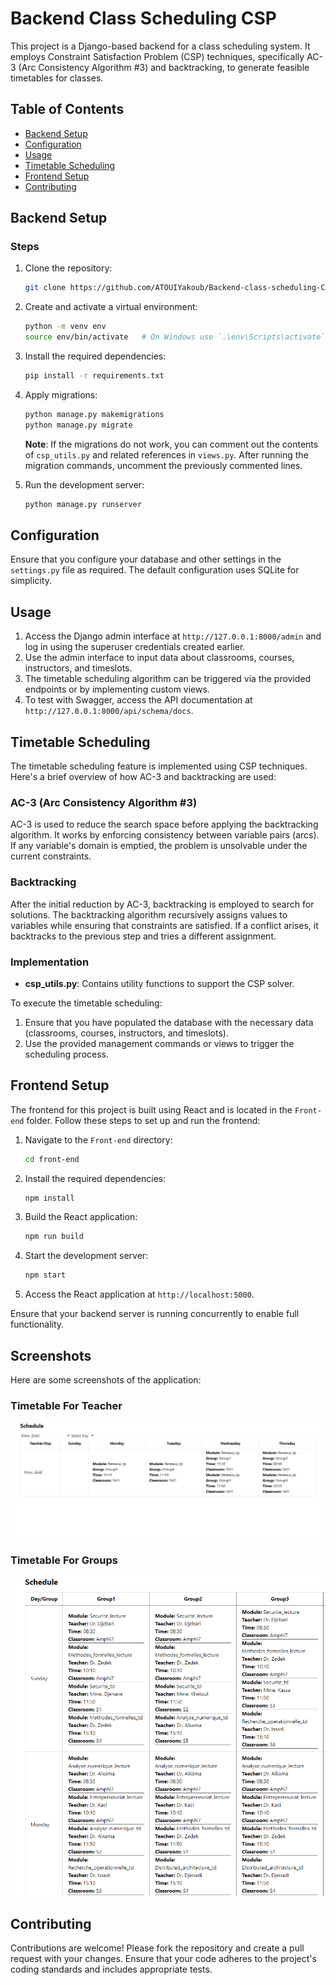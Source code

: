 # Backend Class Scheduling CSP

This project is a Django-based backend for a class scheduling system. It employs Constraint Satisfaction Problem (CSP) techniques, specifically AC-3 (Arc Consistency Algorithm #3) and backtracking, to generate feasible timetables for classes.

## Table of Contents
- [Backend Setup](#Backend-Setup)
- [Configuration](#configuration)
- [Usage](#usage)
- [Timetable Scheduling](#timetable-scheduling)
- [Frontend Setup](#frontend-setup)
- [Contributing](#contributing)

## Backend Setup

### Steps
1. Clone the repository:
    ```sh
    git clone https://github.com/ATOUIYakoub/Backend-class-scheduling-CSP.git
    ```

2. Create and activate a virtual environment:
    ```sh
    python -m venv env
    source env/bin/activate   # On Windows use `.\env\Scripts\activate`
    ```

3. Install the required dependencies:
    ```sh
    pip install -r requirements.txt
    ```

4. Apply migrations:
    ```sh
    python manage.py makemigrations
    python manage.py migrate
    ```
    **Note**: If the migrations do not work, you can comment out the contents of `csp_utils.py` and related references in `views.py`. After running the migration commands, uncomment the previously commented lines.

5. Run the development server:
    ```sh
    python manage.py runserver
    ```

## Configuration

Ensure that you configure your database and other settings in the `settings.py` file as required. The default configuration uses SQLite for simplicity.

## Usage

1. Access the Django admin interface at `http://127.0.0.1:8000/admin` and log in using the superuser credentials created earlier.
2. Use the admin interface to input data about classrooms, courses, instructors, and timeslots.
3. The timetable scheduling algorithm can be triggered via the provided endpoints or by implementing custom views.
4. To test with Swagger, access the API documentation at `http://127.0.0.1:8000/api/schema/docs`.

## Timetable Scheduling

The timetable scheduling feature is implemented using CSP techniques. Here's a brief overview of how AC-3 and backtracking are used:

### AC-3 (Arc Consistency Algorithm #3)
AC-3 is used to reduce the search space before applying the backtracking algorithm. It works by enforcing consistency between variable pairs (arcs). If any variable's domain is emptied, the problem is unsolvable under the current constraints.

### Backtracking
After the initial reduction by AC-3, backtracking is employed to search for solutions. The backtracking algorithm recursively assigns values to variables while ensuring that constraints are satisfied. If a conflict arises, it backtracks to the previous step and tries a different assignment.

### Implementation
- **csp_utils.py**: Contains utility functions to support the CSP solver.

To execute the timetable scheduling:
1. Ensure that you have populated the database with the necessary data (classrooms, courses, instructors, and timeslots).
2. Use the provided management commands or views to trigger the scheduling process.

## Frontend Setup

The frontend for this project is built using React and is located in the `Front-end` folder. Follow these steps to set up and run the frontend:

1. Navigate to the `Front-end` directory:
    ```sh
    cd front-end
    ```

2. Install the required dependencies:
    ```sh
    npm install
    ```

3. Build the React application:
    ```sh
    npm run build
    ```

4. Start the development server:
    ```sh
    npm start
    ```

5. Access the React application at `http://localhost:5000`.

Ensure that your backend server is running concurrently to enable full functionality.

## Screenshots

Here are some screenshots of the application:

### Timetable For Teacher
![Teacher Table ](Screenshots/TeacherTable.png)

### Timetable For Groups
![Some Groups Table](Screenshots/GroupsTable.png)

## Contributing

Contributions are welcome! Please fork the repository and create a pull request with your changes. Ensure that your code adheres to the project's coding standards and includes appropriate tests.

